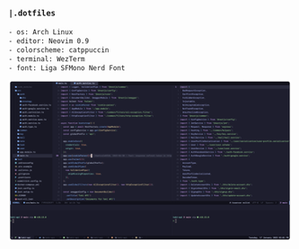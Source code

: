 ### `|.dotfiles`

```
- os: Arch Linux
- editor: Neovim 0.9
- colorscheme: catppuccin
- terminal: WezTerm
- font: Liga SFMono Nerd Font
```

![screenshot](screenshot.png)
